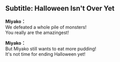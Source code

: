 # 

  
## Subtitle: Halloween Isn't Over Yet
  
**Miyako：**  
We defeated a whole pile of monsters!  
You really are the amazingest!  
  
**Miyako：**  
But Miyako still wants to eat more pudding!  
It's not time for ending Halloween yet!  
